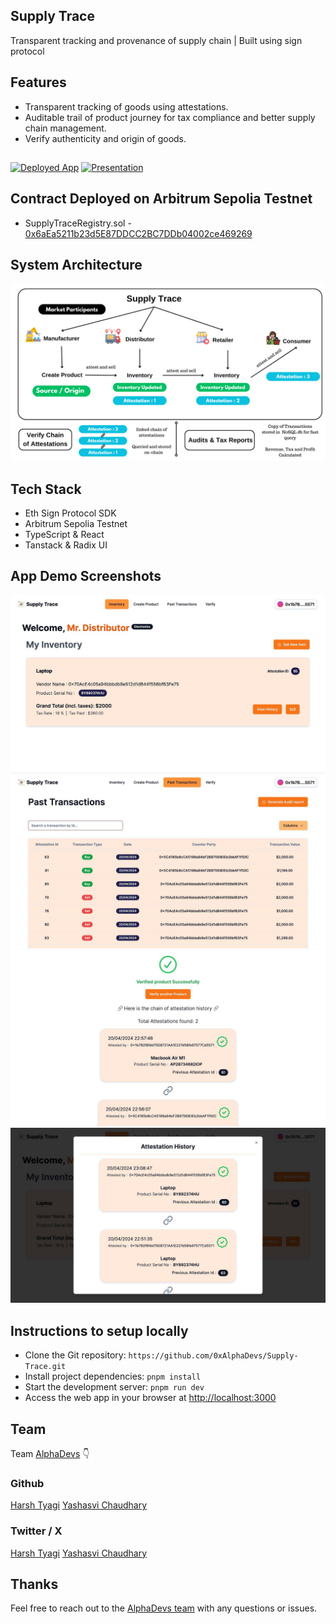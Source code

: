 ## Supply Trace

Transparent tracking and provenance of supply chain | Built using sign protocol

## Features

- Transparent tracking of goods using attestations.
- Auditable trail of product journey for tax compliance and better supply chain management.
- Verify authenticity and origin of goods.

##

[![Deployed App](https://img.shields.io/badge/Deployed%20App-Violet?style=for-the-badge&logo=website&color=violet)](https://supply-trace.alphadevs.dev)
[![Presentation](https://img.shields.io/badge/Presentation-Dark%20Indigo?style=for-the-badge&logo=website&color=3b5998)](https://docs.google.com/presentation/d/15K4sFAMuGPwWHLnEHocL3IiMbMkKD92nwwm5lID9f2o/edit?usp=sharing)

## Contract Deployed on Arbitrum Sepolia Testnet

- SupplyTraceRegistry.sol - [0x6aEa5211b23d5E87DDCC2BC7DDb04002ce469269](https://sepolia.arbiscan.io/address/0x6aea5211b23d5e87ddcc2bc7ddb04002ce469269)

## System Architecture

![image](/public/system-architecture.png)

## Tech Stack

- Eth Sign Protocol SDK
- Arbitrum Sepolia Testnet
- TypeScript & React
- Tanstack & Radix UI

## App Demo Screenshots

![image](/public/app/1.jpg)
![image](/public/app/2.jpg)
![image](/public/app/3.jpg)
![image](/public/app/4.jpg)

## Instructions to setup locally

- Clone the Git repository: `https://github.com/0xAlphaDevs/Supply-Trace.git`
- Install project dependencies: `pnpm install`
- Start the development server: `pnpm run dev`
- Access the web app in your browser at [http://localhost:3000](http://localhost:3000)

## Team

Team [AlphaDevs](https://alphadevs.dev) 👇

### Github

[Harsh Tyagi](https://github.com/mr-harshtyagi) [Yashasvi Chaudhary](https://github.com/0xyshv)

### Twitter / X

[Harsh Tyagi](https://twitter.com/mr_harshtyagi) [Yashasvi Chaudhary](https://twitter.com/0xyshv)

## Thanks

Feel free to reach out to the [AlphaDevs team](https://alphadevs.dev) with any questions or issues.
